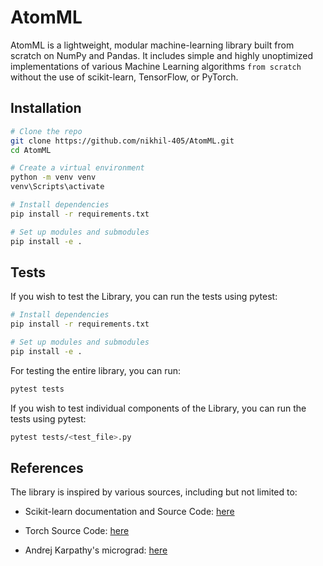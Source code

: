 # AtomML
AtomML is a lightweight, modular machine-learning library built from scratch on NumPy and Pandas. It includes simple and highly unoptimized implementations of various Machine Learning algorithms ```from scratch``` without the use of scikit-learn, TensorFlow, or PyTorch.

## Installation

```bash
# Clone the repo
git clone https://github.com/nikhil-405/AtomML.git
cd AtomML
```

```bash
# Create a virtual environment
python -m venv venv
venv\Scripts\activate
```

```bash
# Install dependencies
pip install -r requirements.txt
````

```bash
# Set up modules and submodules
pip install -e . 
```

## Tests
If you wish to test the Library, you can run the tests using pytest:

```bash
# Install dependencies
pip install -r requirements.txt
````

```bash
# Set up modules and submodules
pip install -e . 
```


For testing the entire library, you can run:

```bash
pytest tests
```

If you wish to test individual components of the Library, you can run the tests using pytest:

```bash
pytest tests/<test_file>.py
```

## References
The library is inspired by various sources, including but not limited to:

- Scikit-learn documentation and Source Code: [here](https://github.com/scikit-learn/scikit-learn/)

- Torch Source Code: [here](https://github.com/pytorch/pytorch/tree/main)

- Andrej Karpathy's micrograd: [here](https://github.com/karpathy/micrograd)